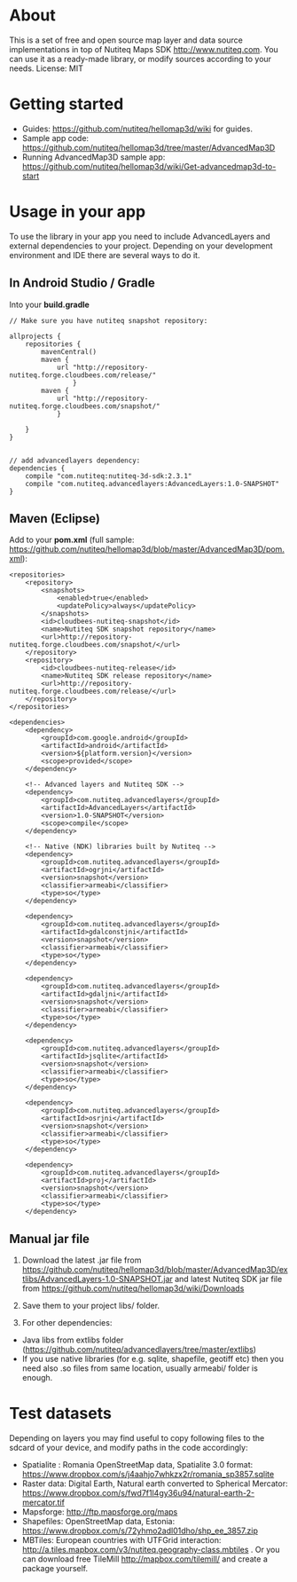 # About

This is a set of free and open source map layer and data source implementations in top of Nutiteq Maps SDK http://www.nutiteq.com. You can use it as a ready-made library, or modify sources according to your needs. License: MIT

# Getting started

 * Guides: https://github.com/nutiteq/hellomap3d/wiki for guides. 
 * Sample app code: https://github.com/nutiteq/hellomap3d/tree/master/AdvancedMap3D
 * Running AdvancedMap3D sample app: https://github.com/nutiteq/hellomap3d/wiki/Get-advancedmap3d-to-start 

# Usage in your app

To use the library in your app you need to include AdvancedLayers and external dependencies to your project. Depending on your development environment and IDE there are several ways to do it.

## In Android Studio / Gradle

Into your **build.gradle**

    // Make sure you have nutiteq snapshot repository:

    allprojects {
        repositories {
            mavenCentral()
            maven {
                url "http://repository-nutiteq.forge.cloudbees.com/release/"
		            }
            maven {
                url "http://repository-nutiteq.forge.cloudbees.com/snapshot/"
                }

        }
    }


    // add advancedlayers dependency:
    dependencies {
        compile "com.nutiteq:nutiteq-3d-sdk:2.3.1"
        compile "com.nutiteq.advancedlayers:AdvancedLayers:1.0-SNAPSHOT"
    }


## Maven (Eclipse)

Add to your **pom.xml** (full sample: https://github.com/nutiteq/hellomap3d/blob/master/AdvancedMap3D/pom.xml):

	<repositories>
		<repository>
			<snapshots>
				<enabled>true</enabled>
				<updatePolicy>always</updatePolicy>
			</snapshots>
			<id>cloudbees-nutiteq-snapshot</id>
			<name>Nutiteq SDK snapshot repository</name>
			<url>http://repository-nutiteq.forge.cloudbees.com/snapshot/</url>
		</repository>
		<repository>
			<id>cloudbees-nutiteq-release</id>
			<name>Nutiteq SDK release repository</name>
			<url>http://repository-nutiteq.forge.cloudbees.com/release/</url>
		</repository>
	</repositories>
	
	<dependencies>
		<dependency>
			<groupId>com.google.android</groupId>
			<artifactId>android</artifactId>
			<version>${platform.version}</version>
			<scope>provided</scope>
		</dependency>

		<!-- Advanced layers and Nutiteq SDK -->
		<dependency>
			<groupId>com.nutiteq.advancedlayers</groupId>
			<artifactId>AdvancedLayers</artifactId>
			<version>1.0-SNAPSHOT</version>
			<scope>compile</scope>
		</dependency>

		<!-- Native (NDK) libraries built by Nutiteq -->
		<dependency>
			<groupId>com.nutiteq.advancedlayers</groupId>
			<artifactId>ogrjni</artifactId>
			<version>snapshot</version>
			<classifier>armeabi</classifier>
			<type>so</type>
		</dependency>

		<dependency>
			<groupId>com.nutiteq.advancedlayers</groupId>
			<artifactId>gdalconstjni</artifactId>
			<version>snapshot</version>
			<classifier>armeabi</classifier>
			<type>so</type>
		</dependency>

		<dependency>
			<groupId>com.nutiteq.advancedlayers</groupId>
			<artifactId>gdaljni</artifactId>
			<version>snapshot</version>
			<classifier>armeabi</classifier>
			<type>so</type>
		</dependency>

		<dependency>
			<groupId>com.nutiteq.advancedlayers</groupId>
			<artifactId>jsqlite</artifactId>
			<version>snapshot</version>
			<classifier>armeabi</classifier>
			<type>so</type>
		</dependency>

		<dependency>
			<groupId>com.nutiteq.advancedlayers</groupId>
			<artifactId>osrjni</artifactId>
			<version>snapshot</version>
			<classifier>armeabi</classifier>
			<type>so</type>
		</dependency>

		<dependency>
			<groupId>com.nutiteq.advancedlayers</groupId>
			<artifactId>proj</artifactId>
			<version>snapshot</version>
			<classifier>armeabi</classifier>
			<type>so</type>
		</dependency>

## Manual jar file

1. Download the latest .jar file from https://github.com/nutiteq/hellomap3d/blob/master/AdvancedMap3D/extlibs/AdvancedLayers-1.0-SNAPSHOT.jar and latest Nutiteq SDK jar file from https://github.com/nutiteq/hellomap3d/wiki/Downloads

2. Save them to your project libs/ folder. 

3. For other dependencies: 

 * Java libs from extlibs folder (https://github.com/nutiteq/advancedlayers/tree/master/extlibs)
 * If you use native libraries (for e.g. sqlite, shapefile, geotiff etc) then you need also .so files from same location, usually armeabi/ folder is enough.

# Test datasets

Depending on layers you may find useful to copy following files to the sdcard of your device, and modify paths in the code accordingly:

* Spatialite : Romania OpenStreetMap data, Spatialite 3.0 format: https://www.dropbox.com/s/j4aahjo7whkzx2r/romania_sp3857.sqlite
* Raster data: Digital Earth, Natural earth converted to Spherical Mercator: https://www.dropbox.com/s/fwd7f1l4gy36u94/natural-earth-2-mercator.tif
* Mapsforge: http://ftp.mapsforge.org/maps
* Shapefiles: OpenStreetMap data, Estonia: https://www.dropbox.com/s/72yhmo2adl01dho/shp_ee_3857.zip
* MBTiles: European countries with UTFGrid interaction: http://a.tiles.mapbox.com/v3/nutiteq.geography-class.mbtiles . Or you can download free TileMill http://mapbox.com/tilemill/ and create a package yourself.
